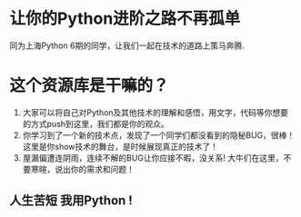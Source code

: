 # 让你的Python进阶之路不再孤单
同为上海Python 6期的同学，让我们一起在技术的道路上策马奔腾.

# 这个资源库是干嘛的？
1. 大家可以将自己对Python及其他技术的理解和感悟，用文字，代码等你想要的方式push到这里，我们都是你的观众。
2. 你学习到了一个新的技术点，发现了一个同学们都没看到的隐秘BUG，很棒！这里是你show技术的舞台，是时候展现真正的技术了！
3. 屋漏偏遭连阴雨，连续不解的BUG让你应接不暇，没关系! 大牛们在这里，不要寒暄，说出你的需求和问题！

## 人生苦短  我用Python !

